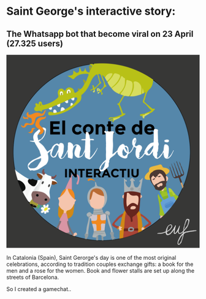 # Saint George's interactive story:
## The Whatsapp bot that become viral on 23 April (27.325 users)
![alt text](https://github.com/enric1994/santjordi/blob/master/SJB1-01.png)

In Catalonia (Spain), Saint Gerorge's day is one of the most original celebrations, according to tradition couples exchange gifts: a book for the men and a rose for the women. Book and flower stalls are set up along the streets of Barcelona.

So I created a gamechat..
